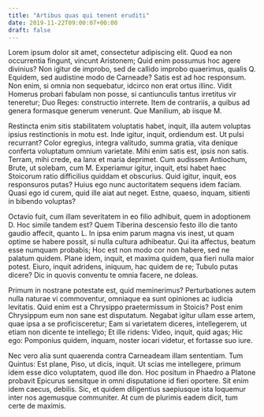 ```yaml
---
title: "Artibus quas qui tenent eruditi"
date: 2019-11-22T09:00:07+00:00
draft: false
---
```


Lorem ipsum dolor sit amet, consectetur adipiscing elit. Quod ea non
occurrentia fingunt, vincunt Aristonem; Quid enim possumus hoc agere divinius?
Non igitur de improbo, sed de callido improbo quaerimus, qualis Q. Equidem, sed
audistine modo de Carneade? Satis est ad hoc responsum. Non enim, si omnia non
sequebatur, idcirco non erat ortus illinc. Vidit Homerus probari fabulam non
posse, si cantiunculis tantus irretitus vir teneretur; Duo Reges: constructio
interrete. Item de contrariis, a quibus ad genera formasque generum venerunt.
Que Manilium, ab iisque M.

Restincta enim sitis stabilitatem voluptatis habet, inquit, illa autem voluptas
ipsius restinctionis in motu est. Inde igitur, inquit, ordiendum est. Ut pulsi
recurrant? Color egregius, integra valitudo, summa gratia, vita denique
conferta voluptatum omnium varietate. Mihi enim satis est, ipsis non satis.
Terram, mihi crede, ea lanx et maria deprimet. Cum audissem Antiochum, Brute,
ut solebam, cum M. Experiamur igitur, inquit, etsi habet haec Stoicorum ratio
difficilius quiddam et obscurius. Quid igitur, inquit, eos responsuros putas?
Huius ego nunc auctoritatem sequens idem faciam. Quasi ego id curem, quid ille
aiat aut neget. Estne, quaeso, inquam, sitienti in bibendo voluptas?

Octavio fuit, cum illam severitatem in eo filio adhibuit, quem in adoptionem D.
Hoc simile tandem est? Quem Tiberina descensio festo illo die tanto gaudio
affecit, quanto L. In ipsa enim parum magna vis inest, ut quam optime se habere
possit, si nulla cultura adhibeatur. Qui ita affectus, beatum esse numquam
probabis; Hoc est non modo cor non habere, sed ne palatum quidem. Plane idem,
inquit, et maxima quidem, qua fieri nulla maior potest. Eiuro, inquit adridens,
iniquum, hac quidem de re; Tubulo putas dicere? Dic in quovis conventu te omnia
facere, ne doleas.

Primum in nostrane potestate est, quid meminerimus? Perturbationes autem nulla
naturae vi commoventur, omniaque ea sunt opiniones ac iudicia levitatis. Quid
enim est a Chrysippo praetermissum in Stoicis? Post enim Chrysippum eum non
sane est disputatum. Negabat igitur ullam esse artem, quae ipsa a se
proficisceretur; Eam si varietatem diceres, intellegerem, ut etiam non dicente
te intellego; Et ille ridens: Video, inquit, quid agas; Hic ego: Pomponius
quidem, inquam, noster iocari videtur, et fortasse suo iure.

Nec vero alia sunt quaerenda contra Carneadeam illam sententiam. Tum Quintus:
Est plane, Piso, ut dicis, inquit. Ut scias me intellegere, primum idem esse
dico voluptatem, quod ille don. Hoc positum in Phaedro a Platone probavit
Epicurus sensitque in omni disputatione id fieri oportere. Sit enim idem
caecus, debilis. Sic, et quidem diligentius saepiusque ista loquemur inter nos
agemusque communiter. At cum de plurimis eadem dicit, tum certe de maximis.
